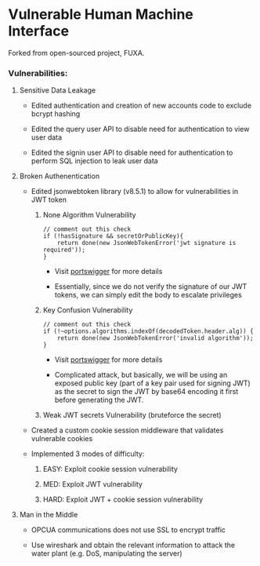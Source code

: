 # Vulnerable Human Machine Interface

Forked from open-sourced project, FUXA.

### Vulnerabilities:

1. Sensitive Data Leakage

      - Edited authentication and creation of new accounts code to exclude bcrypt hashing

      - Edited the query user API to disable need for authentication to view user data  

      - Edited the signin user API to disable need for authentication to perform SQL injection to leak user data

2. Broken Authenentication

      - Edited jsonwebtoken library (v8.5.1) to allow for vulnerabilities in JWT token

	    1. None Algorithm Vulnerability
	    
			```
			// comment out this check
			if (!hasSignature && secretOrPublicKey){
			    return done(new JsonWebTokenError('jwt signature is required'));
			}
			```

			- Visit [portswigger](https://portswigger.net/web-security/jwt) for more details

			- Essentially, since we do not verify the signature of our JWT tokens, we can simply edit the body to escalate privileges

	    2. Key Confusion Vulnerability

			```
			// comment out this check
			if (!~options.algorithms.indexOf(decodedToken.header.alg)) {
			    return done(new JsonWebTokenError('invalid algorithm'));
			}
			```

			- Visit [portswigger](https://portswigger.net/web-security/jwt/algorithm-confusion) for more details

			- Complicated attack, but basically, we will be using an exposed public key (part of a key pair used for signing JWT) as the secret to sign the JWT by base64 encoding it first before generating the JWT.

	    3. Weak JWT secrets Vulnerability (bruteforce the secret)

	  - Created a custom cookie session middleware that validates vulnerable cookies

	  - Implemented 3 modes of difficulty:

	    1. EASY: Exploit cookie session vulnerability

	    2. MED: Exploit JWT vulnerability

	    3. HARD: Exploit JWT + cookie session vulnerability

3. Man in the Middle 

   - OPCUA communications does not use SSL to encrypt traffic

   - Use wireshark and obtain the relevant information to attack the water plant (e.g. DoS, manipulating the server)
